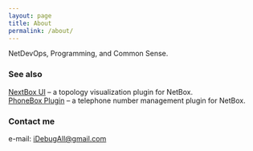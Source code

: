 ```yaml
---
layout: page
title: About
permalink: /about/
---
```


NetDevOps, Programming, and Common Sense.

### See also

[NextBox UI](https://github.com/iDebugAll/nextbox-ui-plugin) – a topology visualization plugin for NetBox. 
<br/>
[PhoneBox Plugin](https://github.com/iDebugAll/phonebox_plugin) – a telephone number management plugin for NetBox.

### Contact me

<div class="about-me-contacts">
  <div>
    <p>e-mail: <a href="mailto:idebugall@gmail.com">iDebugAll@gmail.com</a></p>
  </div>
</div>
